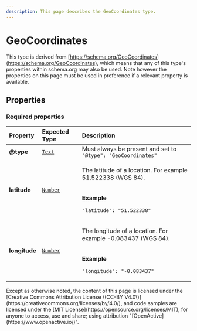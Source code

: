 ```yaml
---
description: This page describes the GeoCoordinates type.
---
```


# GeoCoordinates

This type is derived from [https://schema.org/GeoCoordinates](https://schema.org/GeoCoordinates), which means that any of this type's properties within schema.org may also be used. Note however the properties on this page must be used in preference if a relevant property is available.

## **Properties**

### **Required properties**

<table>
  <thead>
    <tr>
      <th style="text-align:left">Property</th>
      <th style="text-align:left">Expected Type</th>
      <th style="text-align:left">Description</th>
    </tr>
  </thead>
  <tbody>
    <tr>
      <td style="text-align:left"><b>@type</b>
      </td>
      <td style="text-align:left"> <a href="https://schema.org/Text"><code>Text</code></a>
      </td>
      <td style="text-align:left">Must always be present and set to <code>&quot;@type&quot;: &quot;GeoCoordinates&quot;</code>
      </td>
    </tr>
    <tr>
      <td style="text-align:left"><b>latitude</b>
      </td>
      <td style="text-align:left"> <a href="https://schema.org/Number"><code>Number</code></a>
      </td>
      <td style="text-align:left">
        <p>The latitude of a location. For example 51.522338 (WGS 84).</p>
        <p>
          <br /><b>Example</b>
        </p>
        <p><code>&quot;latitude&quot;: &quot;51.522338&quot;</code>
        </p>
      </td>
    </tr>
    <tr>
      <td style="text-align:left"><b>longitude</b>
      </td>
      <td style="text-align:left"> <a href="https://schema.org/Number"><code>Number</code></a>
      </td>
      <td style="text-align:left">
        <p>The longitude of a location. For example -0.083437 (WGS 84).</p>
        <p>
          <br /><b>Example</b>
        </p>
        <p><code>&quot;longitude&quot;: &quot;-0.083437&quot;</code>
        </p>
      </td>
    </tr>
  </tbody>
</table>Except as otherwise noted, the content of this page is licensed under the [Creative Commons Attribution License \(CC-BY V4.0\)](https://creativecommons.org/licenses/by/4.0/), and code samples are licensed under the [MIT License](https://opensource.org/licenses/MIT), for anyone to access, use and share; using attribution "[OpenActive](https://www.openactive.io/)".

